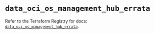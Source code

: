 # `data_oci_os_management_hub_errata`

Refer to the Terraform Registry for docs: [`data_oci_os_management_hub_errata`](https://registry.terraform.io/providers/hashicorp/oci/7.19.0/docs/data-sources/os_management_hub_errata).
